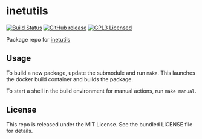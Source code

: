 inetutils
==========

[![Build Status](https://img.shields.io/travis/com/amylum/inetutils.svg)](https://travis-ci.com/amylum/inetutils)
[![GitHub release](https://img.shields.io/github/release/amylum/inetutils.svg)](https://github.com/amylum/inetutils/releases)
[![GPL3 Licensed](http://img.shields.io/badge/license-GPL3-green.svg)](https://tldrlegal.com/license/gnu-general-public-license-v3-(gpl-3))

Package repo for [inetutils](http://www.gnu.org/software/inetutils/)

## Usage

To build a new package, update the submodule and run `make`. This launches the docker build container and builds the package.

To start a shell in the build environment for manual actions, run `make manual`.

## License

This repo is released under the MIT License. See the bundled LICENSE file for details.

